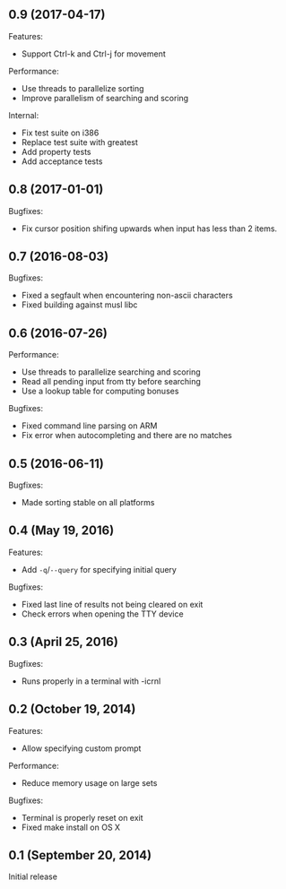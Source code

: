## 0.9 (2017-04-17)

Features:

  - Support Ctrl-k and Ctrl-j for movement

Performance:

  - Use threads to parallelize sorting
  - Improve parallelism of searching and scoring

Internal:

  - Fix test suite on i386
  - Replace test suite with greatest
  - Add property tests
  - Add acceptance tests

## 0.8 (2017-01-01)

Bugfixes:

  - Fix cursor position shifing upwards when input has less than 2 items.

## 0.7 (2016-08-03)

Bugfixes:

  - Fixed a segfault when encountering non-ascii characters
  - Fixed building against musl libc

## 0.6 (2016-07-26)

Performance:

  - Use threads to parallelize searching and scoring
  - Read all pending input from tty before searching
  - Use a lookup table for computing bonuses

Bugfixes:

  - Fixed command line parsing on ARM
  - Fix error when autocompleting and there are no matches

## 0.5 (2016-06-11)

Bugfixes:

  - Made sorting stable on all platforms

## 0.4 (May 19, 2016)

Features:

  - Add `-q`/`--query` for specifying initial query

Bugfixes:

  - Fixed last line of results not being cleared on exit
  - Check errors when opening the TTY device

## 0.3 (April 25, 2016)

Bugfixes:

  - Runs properly in a terminal with -icrnl

## 0.2 (October 19, 2014)

Features:

  - Allow specifying custom prompt

Performance:

  - Reduce memory usage on large sets

Bugfixes:

  - Terminal is properly reset on exit
  - Fixed make install on OS X

## 0.1 (September 20, 2014)

Initial release

